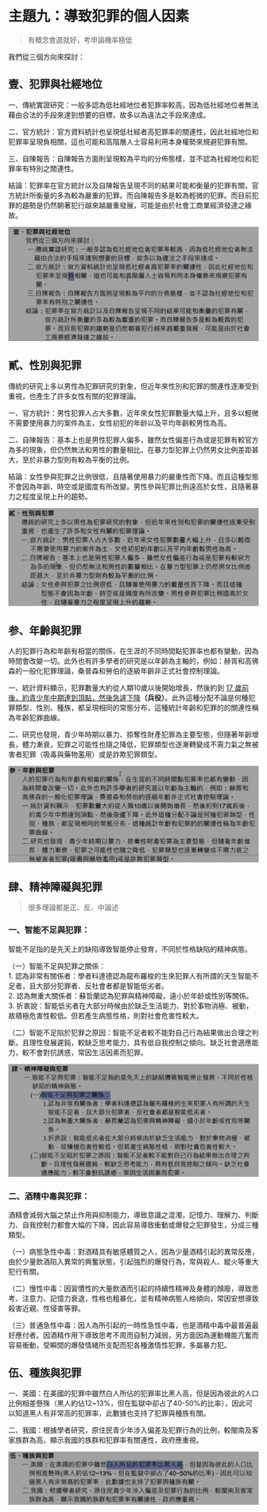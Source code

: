 # 主題九：導致犯罪的個人因素

> 有概念會選就好，考申論機率極低

我們從三個方向來探討：

## 壹、犯罪與社經地位

一、傳統實證研究：一般多認為低社經地位者犯罪率較高，因為低社經地位者無法藉由合法的手段來達到想要的目標，故多以為違法之手段來達成。

二、官方統計：官方資料統計也呈現低社經者高犯罪率的關連性，因此社經地位和犯罪率呈現負相關，這也可能和高階層人士容易利用本身權勢來規避犯罪有關。

三、自陳報告：自陳報告方面則呈現較為平均的分佈態樣，並不認為社經地位和犯罪率有特別之關連性。

結論：犯罪率在官方統計以及自陳報告呈現不同的結果可能和衡量的犯罪有關，官方統計所衡量的多為較為嚴重的犯罪。而自陳報告多是較為輕微的犯罪。而目前犯罪的趨勢是仍然朝著犯行越來越嚴重發展，可能是由於社會工商業經濟發達之緣故。

![2022-10-23-16-54-48](.assets/c01.s09/_2022-10-23-16-54-48.png)

## 貳、性別與犯罪

傳統的研究上多以男性為犯罪研究的對象，但近年來性別和犯罪的關連性逐漸受到重視，也產生了許多女性有關的犯罪理論。

一、官方統計：男性犯罪人占大多數，近年來女性犯罪數量大幅上升，且多以輕微不需要使用暴力的案件為主，女性初犯的年龄以及平均年齡較男性為高。

二、自陳報告：基本上也是男性犯罪人偏多，雖然女性偏差行為或是犯罪有較官方為多的現象，但仍然無法和男性的數量相比。在暴力型犯罪上仍然男女比例差距甚大，至於非暴力型則有較為平衡的比例。

結論：女性參與犯罪之比例很低，且隨著使用暴力的嚴重性而下降。而且這種型態不會因為年齡、時空或是國度有所改變。男性參與犯罪比例遠高於女性，且隨著暴力之程度呈現上升的趨勢。

![2022-10-23-22-21-10](.assets/c01.s09/_2022-10-23-22-21-10.png)

## 参、年齡與犯罪

人的犯罪行為和年齡有相當的關係，在生涯的不同時間點犯罪率也都有變動，因為時間會改變一切。此外也有許多學者的研究是以年齡為主軸的，例如：赫胥和高佛森的一般化犯罪理論，桑普森和勞伯的逐級年齡非正式社會控制理論。

一、統計資料顯示，犯罪數量大約從人類10歲以後開始增長，然後約到 <u>17 歲前後，約青少年中期達到頂點，然後急遽下降</u><b>（兵役）</b>。此外這種分配不論是何種犯罪類型、性別、種族，都呈現相同的常態分布，這種統計年齡和犯罪的的關連性稱為年齡犯罪曲線。

二、研究也發現，青少年時期以暴力、掠奪性財產犯罪為主要型態，但隨著年齡增長，體力漸衰，犯罪之可能性也隨之降低，犯罪類型也逐漸轉變成不需力氣之無被害者犯罪（吸毒與藥物濫用）或是詐欺犯罪類型。

![2022-10-23-22-23-08](.assets/c01.s09/_2022-10-23-22-23-08.png)

## 肆、精神障礙與犯罪

> 很多理論都是正、反、中論述

### 一、智能不足與犯罪：

智能不足指的是先天上的缺陷導致智能停止發育，不同於性格缺陷的精神病態。

（一）智能不足與犯罪之關係：<br>
1\. 認為非常有關係者：學者科達德認為龍布羅梭的生來犯罪人有所謂的天生智能不足者，且大部分犯罪者、反社會者都是智能低劣者。  
2\. 認為無重大關係者：蘇哲蘭認為犯罪與精神障礙，遠小於年龄或性別等關係。  
3\. 折衷說：智能低劣者在大部分時候由於缺乏生活能力、對於事物消極、被動，故積極危害性較低。但若產生病態性格，則對社會危害性較大。

（二）智能不足陷於犯罪之原因：智能不足者較不能對自己行為結果做出合理之判斷。且理性發展遲鈍，較缺乏思考能力，具有低自我控制之傾向。缺乏社會適應能力，較不會對抗誘惑，常因生活因素而犯罪。

![2022-10-23-22-43-14](.assets/c01.s09/_2022-10-23-22-43-14.png)

### 二、酒精中毒與犯罪：

酒精會減弱大腦之禁止作用與抑制能力，導致意識之混濁，記憶力、理解力、判斷力、自我控制力都會大幅的下降，因此容易導致衝動或爆發之犯罪發生，分成三種類型。

（一）病態急性中毒：對酒精具有敏感體質之人，因為少量酒精引起的異常反應，由於少量飲酒陷入異常的興奮狀態，引起強烈的爆發行為，常與殺人、縱火等重大犯行有關。

（二）慢性中毒：因習慣性的大量飲酒而引起的持續性精神及身體的顏廢，導致思考、注意力、記憶力衰退，性格也粗暴化，並有精神病態人格傾向，常因安想導致殺害近親、性侵害等罪。

（三）普通急性中毒：因人為所引起的一時性急性中毒，也是酒精中毒中最普遍最好應付者。因酒精作用下導致思考不周而自制力減弱，另方面因為運動機能亢奮而容易衝動，受瞬間的爆發情緒所支配而犯各種激情性犯罪，多屬暴力犯。

## 伍、種族與犯罪

一、美國：在美國的犯罪中雖然白人所佔的犯罪率比黑人高，但是因為彼此的人口比例相差懸殊（黑人約佔12~13%，但在監獄中卻占了40-50%的比率），因此可以知道黑人有非常高的犯罪率，此數據也支持了犯罪與種族有關。

二、我國：根據學者研究，原住民青少年涉入偏差及犯罪行為的比例，較閩南及客家族群為高，顯示我國的族群和犯罪率有關連性，政府應重視。

![2022-10-23-22-47-07](.assets/c01.s09/_2022-10-23-22-47-07.png)
